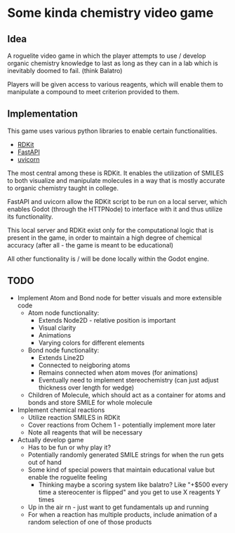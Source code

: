 # Some kinda chemistry video game
## Idea
A roguelite video game in which the player attempts to use / develop organic chemistry
knowledge to last as long as they can in a lab which is inevitably doomed to fail. (think Balatro)

Players will be given access to various reagents, which will enable them to manipulate
a compound to meet criterion provided to them.

## Implementation
This game uses various python libraries to enable certain functionalities.
- [RDKit](https://www.rdkit.org/)
- [FastAPI](https://fastapi.tiangolo.com/)
- [uvicorn](https://www.uvicorn.org/)

The most central among these is RDKit. It enables the utilization of SMILES to both visualize
and manipulate molecules in a way that is mostly accurate to organic chemistry taught in college.

FastAPI and uvicorn allow the RDKit script to be run on a local server, which enables Godot (through the
HTTPNode) to interface with it and thus utilize its functionality.

This local server and RDKit exist only for the computational logic that is present in the game, in order
to maintain a high degree of chemical accuracy (after all - the game is meant to be educational)

All other functionality is / will be done locally within the Godot engine.

## TODO
- Implement Atom and Bond node for better visuals and more extensible code
	- Atom node functionality:
		- Extends Node2D - relative position is important
		- Visual clarity
		- Animations
		- Varying colors for different elements
	- Bond node functionality:
		- Extends Line2D
		- Connected to neigboring atoms
		- Remains connected when atom moves (for animations)
		- Eventually need to implement stereochemistry (can just adjust thickness over length for wedge)
	- Children of Molecule, which should act as a container for atoms and bonds and store SMILE for whole molecule
- Implement chemical reactions
	- Utilize reaction SMILES in RDKit
	- Cover reactions from Ochem 1 - potentially implement more later
	- Note all reagents that will be necessary
- Actually develop game
	- Has to be fun or why play it?
	- Potentially randomly generated SMILE strings for when the run gets out of hand
	- Some kind of special powers that maintain educational value but enable the roguelite feeling
		- Thinking maybe a scoring system like balatro? Like "+$500 every time a stereocenter is flipped" and you get to use X reagents Y times
	- Up in the air rn - just want to get fundamentals up and running
	- For when a reaction has multiple products, include animation of a random selection of one of those products
